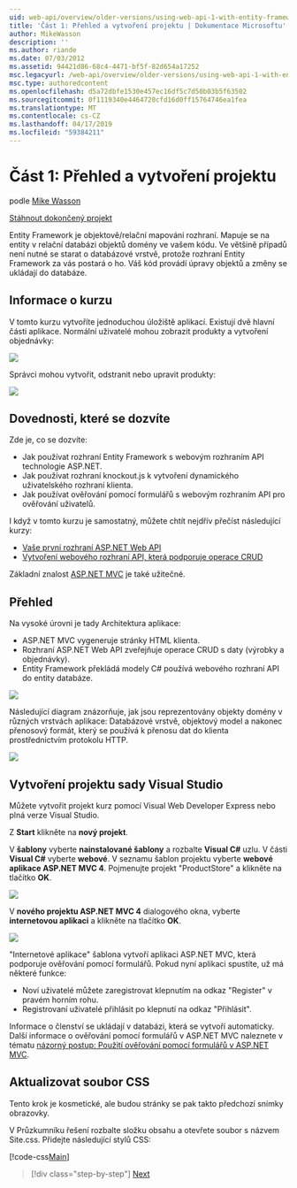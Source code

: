 ```yaml
---
uid: web-api/overview/older-versions/using-web-api-1-with-entity-framework-5/using-web-api-with-entity-framework-part-1
title: 'Část 1: Přehled a vytvoření projektu | Dokumentace Microsoftu'
author: MikeWasson
description: ''
ms.author: riande
ms.date: 07/03/2012
ms.assetid: 94421d86-68c4-4471-bf5f-82d654a17252
msc.legacyurl: /web-api/overview/older-versions/using-web-api-1-with-entity-framework-5/using-web-api-with-entity-framework-part-1
msc.type: authoredcontent
ms.openlocfilehash: d5a72dbfe1530e457ec16df5c7d50b03b5f63502
ms.sourcegitcommit: 0f1119340e4464720cfd16d0ff15764746ea1fea
ms.translationtype: MT
ms.contentlocale: cs-CZ
ms.lasthandoff: 04/17/2019
ms.locfileid: "59384211"
---
```

# <a name="part-1-overview-and-creating-the-project"></a>Část 1: Přehled a vytvoření projektu

podle [Mike Wasson](https://github.com/MikeWasson)

[Stáhnout dokončený projekt](http://code.msdn.microsoft.com/ASP-NET-Web-API-with-afa30545)

Entity Framework je objektově/relační mapování rozhraní. Mapuje se na entity v relační databázi objektů domény ve vašem kódu. Ve většině případů není nutné se starat o databázové vrstvě, protože rozhraní Entity Framework za vás postará o ho. Váš kód provádí úpravy objektů a změny se ukládají do databáze.

## <a name="about-the-tutorial"></a>Informace o kurzu

V tomto kurzu vytvoříte jednoduchou úložiště aplikací. Existují dvě hlavní části aplikace. Normální uživatelé mohou zobrazit produkty a vytvoření objednávky:

![](using-web-api-with-entity-framework-part-1/_static/image1.png)

Správci mohou vytvořit, odstranit nebo upravit produkty:

![](using-web-api-with-entity-framework-part-1/_static/image2.png)

## <a name="skills-youll-learn"></a>Dovednosti, které se dozvíte

Zde je, co se dozvíte:

- Jak používat rozhraní Entity Framework s webovým rozhraním API technologie ASP.NET.
- Jak používat rozhraní knockout.js k vytvoření dynamického uživatelského rozhraní klienta.
- Jak používat ověřování pomocí formulářů s webovým rozhraním API pro ověřování uživatelů.

I když v tomto kurzu je samostatný, můžete chtít nejdřív přečíst následující kurzy:

- [Vaše první rozhraní ASP.NET Web API](../../getting-started-with-aspnet-web-api/tutorial-your-first-web-api.md)
- [Vytvoření webového rozhraní API, která podporuje operace CRUD](../creating-a-web-api-that-supports-crud-operations.md)

Základní znalost [ASP.NET MVC](../../../../mvc/index.md) je také užitečné.

## <a name="overview"></a>Přehled

Na vysoké úrovni je tady Architektura aplikace:

- ASP.NET MVC vygeneruje stránky HTML klienta.
- Rozhraní ASP.NET Web API zveřejňuje operace CRUD s daty (výrobky a objednávky).
- Entity Framework překládá modely C# používá webového rozhraní API do entity databáze.

![](using-web-api-with-entity-framework-part-1/_static/image3.png)

Následující diagram znázorňuje, jak jsou reprezentovány objekty domény v různých vrstvách aplikace: Databázové vrstvě, objektový model a nakonec přenosový formát, který se používá k přenosu dat do klienta prostřednictvím protokolu HTTP.

![](using-web-api-with-entity-framework-part-1/_static/image4.png)

## <a name="create-the-visual-studio-project"></a>Vytvoření projektu sady Visual Studio

Můžete vytvořit projekt kurz pomocí Visual Web Developer Express nebo plná verze Visual Studio.

Z **Start** klikněte na **nový projekt**.

V **šablony** vyberte **nainstalované šablony** a rozbalte **Visual C#** uzlu. V části **Visual C#** vyberte **webové**. V seznamu šablon projektu vyberte **webové aplikace ASP.NET MVC 4**. Pojmenujte projekt "ProductStore" a klikněte na tlačítko **OK**.

![](using-web-api-with-entity-framework-part-1/_static/image5.png)

V **nového projektu ASP.NET MVC 4** dialogového okna, vyberte **internetovou aplikaci** a klikněte na tlačítko **OK**.

![](using-web-api-with-entity-framework-part-1/_static/image6.png)

"Internetové aplikace" šablona vytvoří aplikaci ASP.NET MVC, která podporuje ověřování pomocí formulářů. Pokud nyní aplikaci spustíte, už má některé funkce:

- Noví uživatelé můžete zaregistrovat klepnutím na odkaz "Register" v pravém horním rohu.
- Registrovaní uživatelé přihlásit po klepnutí na odkaz "Přihlásit".

Informace o členství se ukládají v databázi, která se vytvoří automaticky. Další informace o ověřování pomocí formulářů v ASP.NET MVC naleznete v tématu [názorný postup: Použití ověřování pomocí formulářů v ASP.NET MVC](https://msdn.microsoft.com/library/ff398049(VS.98).aspx).

## <a name="update-the-css-file"></a>Aktualizovat soubor CSS

Tento krok je kosmetické, ale budou stránky se pak takto předchozí snímky obrazovky.

V Průzkumníku řešení rozbalte složku obsahu a otevřete soubor s názvem Site.css. Přidejte následující stylů CSS:

[!code-css[Main](using-web-api-with-entity-framework-part-1/samples/sample1.css)]

> [!div class="step-by-step"]
> [Next](using-web-api-with-entity-framework-part-2.md)
